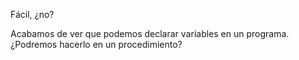 Fácil, ¿no?

Acabamos de ver que podemos declarar variables en un programa. ¿Podremos hacerlo en un procedimiento?